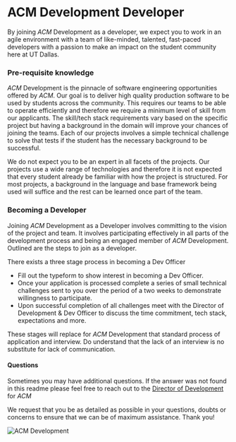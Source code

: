 # ACM Development Developer

By joining _ACM_ Development as a developer, we expect you to work in an agile environment with a team of like-minded, talented, fast-paced developers with a passion to make an impact on the student community here at UT Dallas. 

### Pre-requisite knowledge

_ACM_ Development is the pinnacle of software engineering opportunities offered by _ACM_. Our goal is to deliver high quality production software to be used by students across the community. This requires our teams to be able to operate efficiently and therefore we require a minimum level of skill from our applicants. The skill/tech stack requirements vary based on the specific project but having a background in the domain will improve your chances of joining the teams. Each of our projects involves a simple technical challenge to solve that tests if the student has the necessary background to be successful. 

We do not expect you to be an expert in all facets of the projects. Our projects use a wide range of technologies and therefore it is not expected that every student already be familiar with how the project is structured. For most projects, a background in the language and base framework being used will suffice and the rest can be learned once part of the team.

### Becoming a Developer


Joining _ACM_ Development as a Developer involves committing to the vision of the project and team. It involves participating effectively in all parts of the development process and being an engaged member of _ACM_ Development. Outlined are the steps to join as a developer.

There exists a three stage process in becoming a Dev Officer
 - Fill out the typeform to show interest in becoming a Dev Officer.
 - Once your application is processed complete a series of small technical challenges sent to you over the period of a two weeks to demonstrate willingness to participate.
 - Upon successful completion of all challenges meet with the Director of Development & Dev Officer to discuss the time commitment, tech stack, expectations and more.

These stages will replace for _ACM_ Development that standard process of application and interview. Do understand that the lack of an interview is no substitute for lack of communication. 

#### Questions

Sometimes you may have additional questions. If the answer was not found in this readme please feel free to reach out to the [Director of Development](mailto:development@acmutd.co) for _ACM_

We request that you be as detailed as possible in your questions, doubts or concerns to ensure that we can be of maximum assistance. Thank you!

![ACM Development](https://www.acmutd.co/brand/Development/Banners/light_dark_background.png)